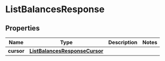 

# ListBalancesResponse


## Properties

| Name | Type | Description | Notes |
|------------ | ------------- | ------------- | -------------|
|**cursor** | [**ListBalancesResponseCursor**](ListBalancesResponseCursor.md) |  |  |



